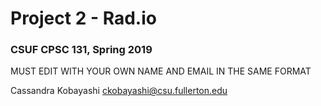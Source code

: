 # Project 2 - Rad.io
### CSUF CPSC 131, Spring 2019

MUST EDIT WITH YOUR OWN NAME AND EMAIL IN THE SAME FORMAT

Cassandra Kobayashi ckobayashi@csu.fullerton.edu
